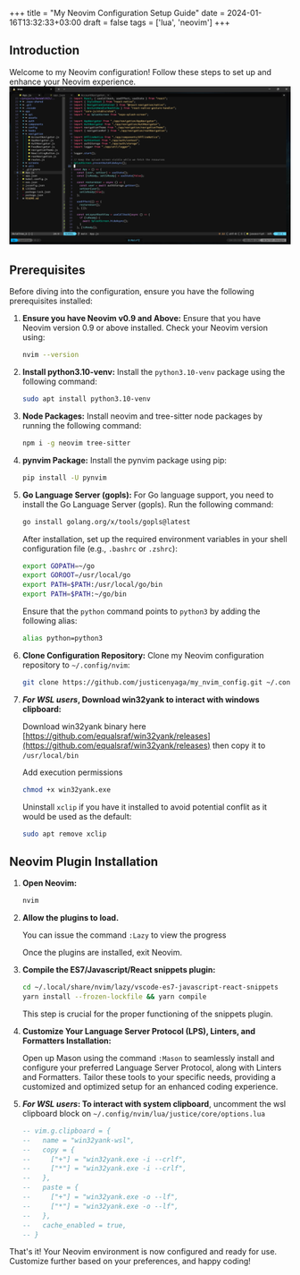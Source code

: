 +++
title = "My Neovim Configuration Setup Guide"
date = 2024-01-16T13:32:33+03:00
draft = false
tags = ['lua', 'neovim']
+++

## Introduction

Welcome to my Neovim configuration! Follow these steps to set up and enhance your Neovim experience.
![My Neovim](nvim.png)

## Prerequisites

Before diving into the configuration, ensure you have the following prerequisites installed:

1. **Ensure you have Neovim v0.9 and Above:**
   Ensure that you have Neovim version 0.9 or above installed. Check your Neovim version using:

   ```bash
   nvim --version
   ```

2. **Install python3.10-venv:**
   Install the `python3.10-venv` package using the following command:

   ```bash
   sudo apt install python3.10-venv
   ```

3. **Node Packages:**
   Install neovim and tree-sitter node packages by running the following command:

   ```bash
   npm i -g neovim tree-sitter
   ```

4. **pynvim Package:**
   Install the pynvim package using pip:

   ```bash
   pip install -U pynvim
   ```

5. **Go Language Server (gopls):**
   For Go language support, you need to install the Go Language Server (gopls). Run the following command:

   ```bash
   go install golang.org/x/tools/gopls@latest
   ```

   After installation, set up the required environment variables in your shell configuration file (e.g., `.bashrc` or `.zshrc`):

   ```bash
   export GOPATH=~/go
   export GOROOT=/usr/local/go
   export PATH=$PATH:/usr/local/go/bin
   export PATH=$PATH:~/go/bin
   ```

   Ensure that the `python` command points to `python3` by adding the following alias:

   ```bash
   alias python=python3

   ```

6. **Clone Configuration Repository:**
   Clone my Neovim configuration repository to `~/.config/nvim`:

   ```bash
   git clone https://github.com/justicenyaga/my_nvim_config.git ~/.config/nvim
   ```

7. **_For WSL users_, Download win32yank to interact with windows clipboard:**

   Download win32yank binary here [https://github.com/equalsraf/win32yank/releases](https://github.com/equalsraf/win32yank/releases)
   then copy it to `/usr/local/bin`

   Add execution permissions

   ```bash
   chmod +x win32yank.exe
   ```

   Uninstall `xclip` if you have it installed to avoid potential conflit as it would be used as the default:

   ```bash
   sudo apt remove xclip
   ```

## Neovim Plugin Installation

1. **Open Neovim:**

   ```bash
   nvim
   ```

2. **Allow the plugins to load.**

   You can issue the command `:Lazy` to view the progress

   Once the plugins are installed, exit Neovim.

3. **Compile the ES7/Javascript/React snippets plugin:**

   ```bash
   cd ~/.local/share/nvim/lazy/vscode-es7-javascript-react-snippets
   yarn install --frozen-lockfile && yarn compile
   ```

   This step is crucial for the proper functioning of the snippets plugin.

4. **Customize Your Language Server Protocol (LPS), Linters, and Formatters Installation:**

   Open up Mason using the command `:Mason` to seamlessly install and configure your preferred Language Server Protocol, along with Linters and Formatters. Tailor these tools to your specific needs, providing a customized and optimized setup for an enhanced coding experience.

5. **_For WSL users_: To interact with system clipboard**, uncomment the wsl clipboard block on `~/.config/nvim/lua/justice/core/options.lua`

   ```lua
   -- vim.g.clipboard = {
   --   name = "win32yank-wsl",
   --   copy = {
   --     ["+"] = "win32yank.exe -i --crlf",
   --     ["*"] = "win32yank.exe -i --crlf",
   --   },
   --   paste = {
   --     ["+"] = "win32yank.exe -o --lf",
   --     ["*"] = "win32yank.exe -o --lf",
   --   },
   --   cache_enabled = true,
   -- }
   ```

That's it! Your Neovim environment is now configured and ready for use. Customize further based on your preferences, and happy coding!
